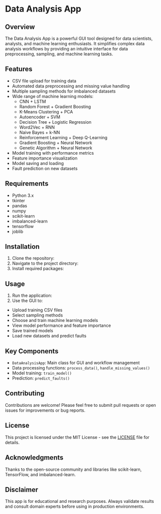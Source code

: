 # Data Analysis App

## Overview
The Data Analysis App is a powerful GUI tool designed for data scientists, analysts, and machine learning enthusiasts. It simplifies complex data analysis workflows by providing an intuitive interface for data preprocessing, sampling, and machine learning tasks.

## Features
- CSV file upload for training data
- Automated data preprocessing and missing value handling
- Multiple sampling methods for imbalanced datasets
- Wide range of machine learning models:
  - CNN + LSTM
  - Random Forest + Gradient Boosting
  - K-Means Clustering + PCA
  - Autoencoder + SVM
  - Decision Tree + Logistic Regression
  - Word2Vec + RNN
  - Naive Bayes + k-NN
  - Reinforcement Learning + Deep Q-Learning
  - Gradient Boosting + Neural Network
  - Genetic Algorithm + Neural Network
- Model training with performance metrics
- Feature importance visualization
- Model saving and loading
- Fault prediction on new datasets

## Requirements
- Python 3.x
- tkinter
- pandas
- numpy
- scikit-learn
- imbalanced-learn
- tensorflow
- joblib

## Installation
1. Clone the repository:
2. Navigate to the project directory:
3. Install required packages:

## Usage
1. Run the application:
2. Use the GUI to:
- Upload training CSV files
- Select sampling methods
- Choose and train machine learning models
- View model performance and feature importance
- Save trained models
- Load new datasets and predict faults

## Key Components
- `DataAnalysisApp`: Main class for GUI and workflow management
- Data processing functions: `process_data()`, `handle_missing_values()`
- Model training: `train_model()`
- Prediction: `predict_faults()`

## Contributing
Contributions are welcome! Please feel free to submit pull requests or open issues for improvements or bug reports.

## License
This project is licensed under the MIT License - see the [LICENSE](LICENSE) file for details.

## Acknowledgments
Thanks to the open-source community and libraries like scikit-learn, TensorFlow, and imbalanced-learn.

## Disclaimer
This app is for educational and research purposes. Always validate results and consult domain experts before using in production environments.
